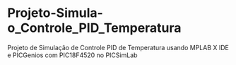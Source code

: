 # Projeto-Simula-o_Controle_PID_Temperatura
Projeto de Simulação de Controle PID de Temperatura usando MPLAB X IDE e PICGenios com PIC18F4520 no PICSimLab
